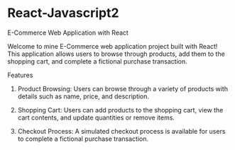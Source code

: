 # React-Javascript2

E-Commerce Web Application with React

Welcome to mine E-Commerce web application project built with React!
This application allows users to browse through products, add them to the shopping cart, and complete a fictional purchase transaction.

Features

1.    Product Browsing: Users can browse through a variety of products with details such as name, price, and description.

2.    Shopping Cart: Users can add products to the shopping cart, view the cart contents, and update quantities or remove items.

3.    Checkout Process: A simulated checkout process is available for users to complete a fictional purchase transaction.
